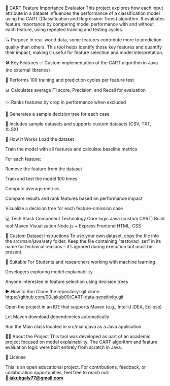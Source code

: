 🌳 CART Feature Importance Evaluator
This project explores how each input attribute in a dataset influences the performance of a classification model using the CART (Classification and Regression Trees) algorithm.
It evaluates feature importance by comparing model performance with and without each feature, using repeated training and testing cycles.

🔍 Purpose
In real-world data, some features contribute more to prediction quality than others. 
This tool helps identify those key features and quantify their impact, making it useful for feature selection and model interpretation.

🛠️ Key Features
✅ Custom implementation of the CART algorithm in Java (no external libraries)

🔁 Performs 100 training and prediction cycles per feature test

📊 Calculates average F1 score, Precision, and Recall for evaluation

📉 Ranks features by drop in performance when excluded

🌳 Generates a sample decision tree for each case

🧪 Includes sample datasets and supports custom datasets (CSV, TXT, XLSX)

🧪 How It Works
Load the dataset

Train the model with all features and calculate baseline metrics

For each feature:

Remove the feature from the dataset

Train and test the model 100 times

Compute average metrics

Compare results and rank features based on performance impact

Visualize a decision tree for each feature-omission case

💻 Tech Stack
Component	Technology
Core logic	Java (custom CART)
Build tool	Maven
Visualization	Node.js + Express
Frontend	HTML, CSS

📂 Custom Dataset Instructions
To use your own dataset, copy the file into the src/main/java/sety folder.
Keep the file containing "testovaci_set" in its name for technical reasons – it’s ignored during execution but must be present.

🎯 Suitable For
Students and researchers working with machine learning

Developers exploring model explainability

Anyone interested in feature selection using decision trees

▶️ How to Run
Clone the repository:
git clone https://github.com/00Jakub00/CART-data-sensitivity.git

Open the project in an IDE that supports Maven (e.g., IntelliJ IDEA, Eclipse)

Let Maven download dependencies automatically

Run the Main class located in src/main/java as a Java application

👨‍💻 About the Project
This tool was developed as part of an academic project focused on model explainability. The CART algorithm and feature evaluation logic were built entirely from scratch in Java.

📄 License

This is an open educational project. For contributions, feedback, or collaboration opportunities, feel free to reach out:  
📧 **jakubgaly77@gmail.com**
